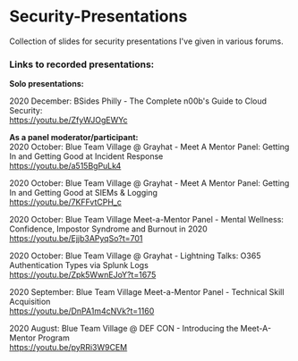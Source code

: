 # Security-Presentations
Collection of slides for security presentations I've given in various forums.

<b><h3>Links to recorded presentations:</h3></b>


<b>Solo presentations:</b>

2020 December: BSides Philly - The Complete n00b's Guide to Cloud Security:
<br>https://youtu.be/ZfyWJOgEWYc


<b>As a panel moderator/participant:</b>
<br>2020 October: Blue Team Village @ Grayhat - Meet A Mentor Panel: Getting In and Getting Good at Incident Response
<br>https://youtu.be/a515BgPuLk4

2020 October: Blue Team Village @ Grayhat - Meet A Mentor Panel: Getting In and Getting Good at SIEMs & Logging
<br>https://youtu.be/7KFFvtCPH_c

2020 October: Blue Team Village Meet-a-Mentor Panel - Mental Wellness: Confidence, Impostor Syndrome and Burnout in 2020
<br>https://youtu.be/Ejjb3APyqSo?t=701

2020 October: Blue Team Village @ Grayhat - Lightning Talks: O365 Authentication Types via Splunk Logs
<br>https://youtu.be/Zpk5WwnEJoY?t=1675

2020 September: Blue Team Village Meet-a-Mentor Panel - Technical Skill Acquisition
<br>https://youtu.be/DnPA1m4cNVk?t=1160

2020 August: Blue Team Village @ DEF CON - Introducing the Meet-A-Mentor Program
<br>https://youtu.be/pyRRi3W9CEM
